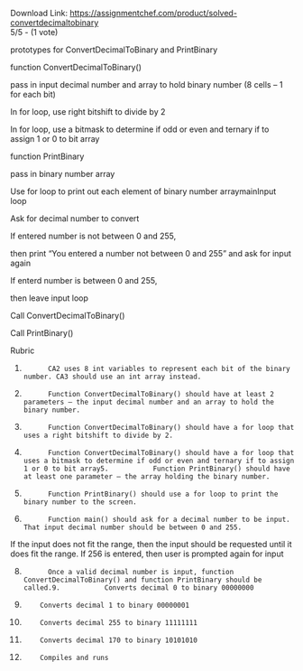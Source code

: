 Download Link: https://assignmentchef.com/product/solved-convertdecimaltobinary
<br>
5/5 - (1 vote)

prototypes for ConvertDecimalToBinary and PrintBinary

function ConvertDecimalToBinary()

pass in input decimal number and array to hold binary number (8 cells – 1 for each bit)

In for loop, use right bitshift to divide by 2

In for loop, use a bitmask to determine if odd or even and ternary if to assign 1 or 0 to bit array

function PrintBinary

pass in binary number array

Use for loop to print out each element of binary number arraymainInput loop

Ask for decimal number to convert

If entered number is not between 0 and 255,

then print “You entered a number not between 0 and 255” and ask for input again

If enterd number is between 0 and 255,

then leave input loop

Call ConvertDecimalToBinary()

Call PrintBinary()

Rubric

1.           CA2 uses 8 int variables to represent each bit of the binary number. CA3 should use an int array instead.

2.           Function ConvertDecimalToBinary() should have at least 2 parameters – the input decimal number and an array to hold the binary number.

3.           Function ConvertDecimalToBinary() should have a for loop that uses a right bitshift to divide by 2.

4.           Function ConvertDecimalToBinary() should have a for loop that uses a bitmask to determine if odd or even and ternary if to assign 1 or 0 to bit array5.           Function PrintBinary() should have at least one parameter – the array holding the binary number.

6.           Function PrintBinary() should use a for loop to print the binary number to the screen.

7.           Function main() should ask for a decimal number to be input. That input decimal number should be between 0 and 255.

If the input does not fit the range, then the input should be requested until it does fit the range. If 256 is entered, then user is prompted again for input

8.           Once a valid decimal number is input, function ConvertDecimalToBinary() and function PrintBinary should be called.9.           Converts decimal 0 to binary 00000000

10.         Converts decimal 1 to binary 00000001

11.         Converts decimal 255 to binary 11111111

12.         Converts decimal 170 to binary 10101010

13.         Compiles and runs
